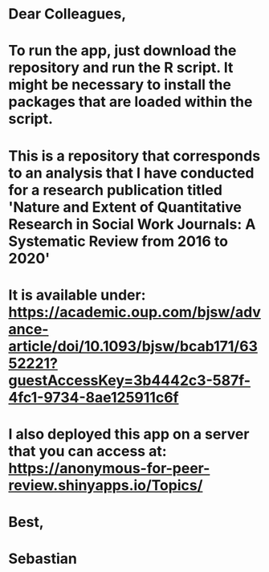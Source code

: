 # Dear Colleagues,

# To run the app, just download the repository and run the R script. It might be necessary to install the packages that are loaded within the script.

# This is a repository that corresponds to an analysis that I have conducted for a research publication titled 'Nature and Extent of Quantitative Research in Social Work Journals: A Systematic Review from 2016 to 2020'
# It is available under: https://academic.oup.com/bjsw/advance-article/doi/10.1093/bjsw/bcab171/6352221?guestAccessKey=3b4442c3-587f-4fc1-9734-8ae125911c6f 
# I also deployed this app on a server that you can access at: https://anonymous-for-peer-review.shinyapps.io/Topics/ 

# Best,
# Sebastian
